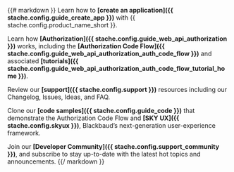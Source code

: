 <div class="row">
    <div class="col-md-12" style="text-align: left;">

{{# markdown }}
<i class="fa fa-angle-double-right" aria-hidden="true"></i> Learn how to **[create an application]({{ stache.config.guide_create_app }})** with {{ stache.config.product_name_short }}.

<i class="fa fa-angle-double-right" aria-hidden="true"></i> Learn how **[Authorization]({{ stache.config.guide_web_api_authorization }})** works, including the **[Authorization Code Flow]({{ stache.config.guide_web_api_authorization_auth_code_flow }})** and associated **[tutorials]({{ stache.config.guide_web_api_authorization_auth_code_flow_tutorial_home }})**.

<i class="fa fa-angle-double-right" aria-hidden="true"></i> Review our **[support]({{ stache.config.support }})** resources including our Changelog, Issues, Ideas, and FAQ.

<i class="fa fa-angle-double-right" aria-hidden="true"></i> Clone our **[code samples]({{ stache.config.guide_code }})** that demonstrate the Authorization Code Flow and **[SKY UX]({{ stache.config.skyux }})**, Blackbaud’s next-generation user-experience framework.

<i class="fa fa-angle-double-right" aria-hidden="true"></i> Join our **[Developer Community]({{ stache.config.support_community }})**, and subscribe to stay up-to-date with the latest hot topics and announcements.
{{/ markdown }}



</div></div>